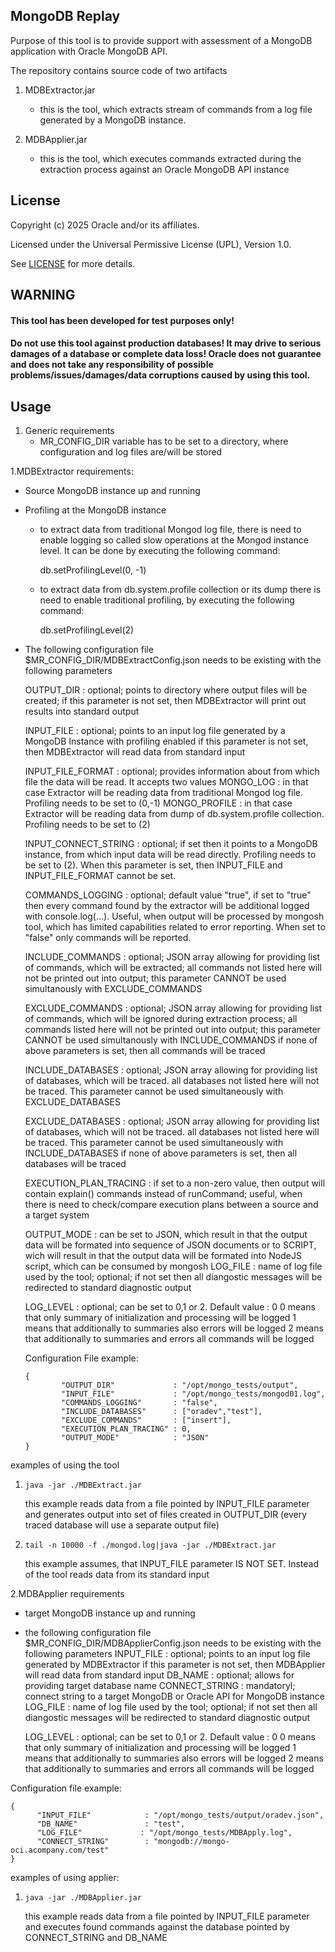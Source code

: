 ## MongoDB Replay

Purpose of this tool is to provide support with assessment of a MongoDB application with Oracle MongoDB API.

The repository contains source code of two artifacts
1. MDBExtractor.jar
   - this is the tool, which extracts stream of commands from a log file generated by a MongoDB instance.

2. MDBApplier.jar
   - this is the tool, which executes commands extracted during the extraction process against an Oracle MongoDB API instance

## License

Copyright (c) 2025 Oracle and/or its affiliates.

Licensed under the Universal Permissive License (UPL), Version 1.0.

See [LICENSE](https://github.com/oracle-devrel/technology-engineering/blob/main/LICENSE) for more details.

## WARNING
#### This tool has been developed for test purposes only!
#### Do not use this tool against production databases! It may drive to serious damages of a database or complete data loss! Oracle does not guarantee and does not take any responsibility of possible problems/issues/damages/data corruptions caused by using this tool.


## Usage
1. Generic requirements
   - MR_CONFIG_DIR variable has to be set to a directory, where configuration and log files are/will be stored

1.MDBExtractor
  requirements:
  - Source MongoDB instance up and running
  - Profiling at the MongoDB instance 
     - to extract data from traditional Mongod log file, there is need to enable logging so called slow operations at the Mongod instance level. It can be done by executing the following command:
     
     	db.setProfilingLevel(0, -1)
      - to extract data from db.system.profile collection or its dump there is need to enable traditional profiling, by executing the following command:
      
        db.setProfilingLevel(2)
        
  - The following configuration file $MR_CONFIG_DIR/MDBExtractConfig.json needs to be existing with the following parameters

    OUTPUT_DIR             : optional; points to directory where output files will be created;
    		             if this parameter is not set, then MDBExtractor will print out results into standard output

    INPUT_FILE             : optional; points to an input log file generated by a MongoDB Instance with profiling enabled
                             if this parameter is not set, then MDBExtractor will read data from standard input

    INPUT_FILE_FORMAT	   : optional; provides information about from which file the data will be read. It accepts two values
    				MONGO_LOG : in that case Extractor will be reading data from traditional Mongod log file. Profiling needs to be set to (0,-1)
    				MONGO_PROFILE : in that case Extractor will be reading data from dump of db.system.profile collection. Profiling needs to be set to (2)

    INPUT_CONNECT_STRING   : optional; if set then it points to a MongoDB instance, from which input data will be read directly. Profiling needs to be set to (2). When this parameter is set, then INPUT_FILE and INPUT_FILE_FORMAT cannot be set.

    COMMANDS_LOGGING       : optional; default value "true", if set to "true" then every command found by the extractor will be 
                             additional logged with console.log(...). Useful, when output will be processed by mongosh tool, which
                             has limited capabilities related to error reporting. When set to "false" only commands will be reported.

    INCLUDE_COMMANDS       : optional; JSON array allowing for providing list of commands, which will be extracted;
                             all commands not listed here will not be printed out into output; this parameter CANNOT be used
                             simultanously with EXCLUDE_COMMANDS

    EXCLUDE_COMMANDS       : optional; JSON array allowing for providing list of commands, which will be ignored during extraction process;
                             all commands listed here will not be printed out into output; this parameter CANNOT be used
                             simultanously with INCLUDE_COMMANDS
    if none of above parameters is set, then all commands will be traced

    INCLUDE_DATABASES      : optional; JSON array allowing for providing list of databases, which will be traced.
                             all databases not listed here will not be traced. 
                             This parameter cannot be used simultaneously with EXCLUDE_DATABASES

    EXCLUDE_DATABASES      : optional; JSON array allowing for providing list of databases, which will not be traced.
                             all databases not listed here will be traced. 
                             This parameter cannot be used simultaneously with INCLUDE_DATABASES
    if none of above parameters is set, then all databases will be traced

    EXECUTION_PLAN_TRACING : if set to a non-zero value, then output will contain explain() commands instead of runCommand;
                             useful, when there is need to check/compare execution plans between a source and a target system

    OUTPUT_MODE            : can be set to JSON, which result in that the output data will be formated into sequence of JSON documents
                             or to SCRIPT, wich will result in that the output data will be formated into NodeJS script, which can be 
                             consumed by mongosh
    LOG_FILE               : name of log file used by the tool; optional; if not set then all diangostic messages will be redirected to
                             standard diagnostic output

    LOG_LEVEL              : optional; can be set to 0,1 or 2. Default value : 0
                             0 means that only summary of initialization and processing will be logged
                             1 means that additionally to summaries also errors will be logged
                             2 means that additionally to summaries and errors all commands will be logged

    Configuration File example:
	```
	{
        	"OUTPUT_DIR"             : "/opt/mongo_tests/output",
        	"INPUT_FILE"             : "/opt/mongo_tests/mongod01.log",
         	"COMMANDS_LOGGING"       : "false",
        	"INCLUDE_DATABASES"      : ["oradev","test"],
        	"EXCLUDE_COMMANDS"       : ["insert"],
        	"EXECUTION_PLAN_TRACING" : 0,
        	"OUTPUT_MODE"            : "JSON"
	} 
   examples of using the tool
   1. ```
      java -jar ./MDBExtract.jar	    
      ```	
      this example reads data from a file pointed by INPUT_FILE parameter and generates output into set of files created in 
      OUTPUT_DIR (every traced database will use a separate output file)

   2. ```
      tail -n 10000 -f ./mongod.log|java -jar ./MDBExtract.jar
      ```
      this example assumes, that INPUT_FILE parameter IS NOT SET. Instead of the tool reads data from its standard input

2.MDBApplier
  requirements
  - target MongoDB instance up and running
  - the following configuration file $MR_CONFIG_DIR/MDBApplierConfig.json needs to be existing with the following parameters
    INPUT_FILE     : optional; points to an input log file generated by MDBExtractor
                     if this parameter is not set, then MDBApplier will read data from standard input
    DB_NAME        : optional; allows for providing target database name 
    CONNECT_STRING : mandatoryl; connect string to a target MongoDB or Oracle API for MongoDB instance 
    LOG_FILE       : name of log file used by the tool; optional; if not set then all diangostic messages will be redirected to
                     standard diagnostic output

    LOG_LEVEL              : optional; can be set to 0,1 or 2. Default value : 0
                             0 means that only summary of initialization and processing will be logged
                             1 means that additionally to summaries also errors will be logged
                             2 means that additionally to summaries and errors all commands will be logged
    	
   Configuration file example:
   ```
   {
         "INPUT_FILE"            : "/opt/mongo_tests/output/oradev.json",
         "DB_NAME"               : "test",
         "LOG_FILE"             : "/opt/mongo_tests/MDBApply.log",
         "CONNECT_STRING"        : "mongodb://mongo-oci.acompany.com/test"
   }
   ```
examples of using applier:
1. ```
   java -jar ./MDBApplier.jar
   ```
   this example reads data from a file pointed by INPUT_FILE parameter and executes found commands against the database pointed by 
   CONNECT_STRING and DB_NAME


    
